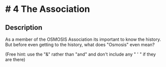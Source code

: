 # # 4 The Association

## Description

As a member of the OSMOSIS Association its important to know the history. But before even getting to the history, what does "Osmosis" even mean?

(Free hint: use the "&" rather than "and" and don't include any " ' " if they are there)

